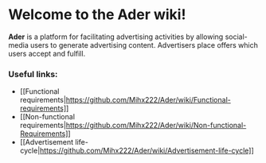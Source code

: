 # Welcome to the Ader wiki!

<b>Ader</b> is a platform for facilitating advertising activities by allowing social-media users to generate advertising content. Advertisers place offers which users accept and fulfill.

### Useful links:
* [[Functional requirements|https://github.com/Mihx222/Ader/wiki/Functional-requirements]]
* [[Non-functional requirements|https://github.com/Mihx222/Ader/wiki/Non-functional-Requirements]]
* [[Advertisement life-cycle|https://github.com/Mihx222/Ader/wiki/Advertisement-life-cycle]]
